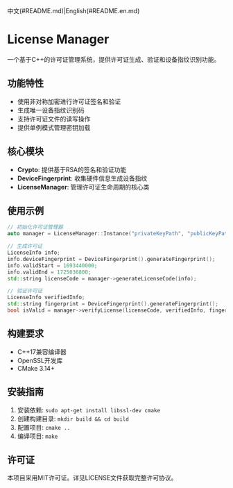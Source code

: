 中文(#README.md)|English(#README.en.md)
# License Manager

一个基于C++的许可证管理系统，提供许可证生成、验证和设备指纹识别功能。

## 功能特性

- 使用非对称加密进行许可证签名和验证
- 生成唯一设备指纹识别码
- 支持许可证文件的读写操作
- 提供单例模式管理密钥加载

## 核心模块

- **Crypto**: 提供基于RSA的签名和验证功能
- **DeviceFingerprint**: 收集硬件信息生成设备指纹
- **LicenseManager**: 管理许可证生命周期的核心类

## 使用示例

```cpp
// 初始化许可证管理器
auto manager = LicenseManager::Instance("privateKeyPath", "publicKeyPath");

// 生成许可证
LicenseInfo info;
info.deviceFingerprint = DeviceFingerprint().generateFingerprint();
info.validStart = 1693440000;
info.validEnd = 1725036800;
std::string licenseCode = manager->generateLicenseCode(info);

// 验证许可证
LicenseInfo verifiedInfo;
std::string fingerprint = DeviceFingerprint().generateFingerprint();
bool isValid = manager->verifyLicense(licenseCode, verifiedInfo, fingerprint);
```

## 构建要求

- C++17兼容编译器
- OpenSSL开发库
- CMake 3.14+

## 安装指南

1. 安装依赖: `sudo apt-get install libssl-dev cmake`
2. 创建构建目录: `mkdir build && cd build`
3. 配置项目: `cmake ..`
4. 编译项目: `make`

## 许可证

本项目采用MIT许可证。详见LICENSE文件获取完整许可协议。

